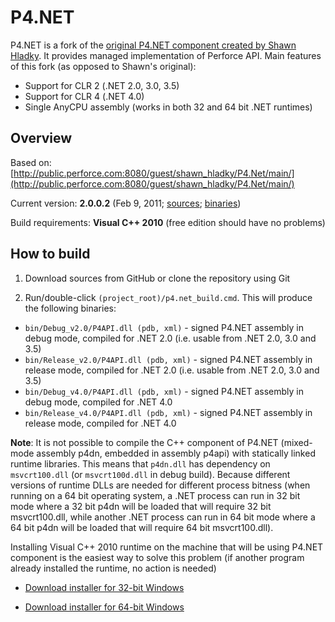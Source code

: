 P4.NET
======

P4.NET is a fork of the [original P4.NET component created by Shawn Hladky](http://p4dotnet.sourceforge.net/index.php/P4.Net_Overview). It provides managed implementation of Perforce API. Main features of this fork (as opposed to Shawn's original):

- Support for CLR 2 (.NET 2.0, 3.0, 3.5)
- Support for CLR 4 (.NET 4.0)
- Single AnyCPU assembly (works in both 32 and 64 bit .NET runtimes)


Overview
--------

Based on: [http://public.perforce.com:8080/guest/shawn_hladky/P4.Net/main/](http://public.perforce.com:8080/guest/shawn_hladky/P4.Net/main/)

Current version: **2.0.0.2** (Feb 9, 2011; [sources](https://github.com/milang/P4.net/zipball/v2.0.0.2); [binaries](https://github.com/downloads/milang/P4.net/P4.NET_2.0.0.2.zip))

Build requirements: **Visual C++ 2010** (free edition should have no problems)


How to build
------------

1) Download sources from GitHub or clone the repository using Git

2) Run/double-click `(project_root)/p4.net_build.cmd`. This will produce the following binaries:

  - `bin/Debug_v2.0/P4API.dll (pdb, xml)` - signed P4.NET assembly in debug mode, compiled for .NET 2.0 (i.e. usable from .NET 2.0, 3.0 and 3.5)
  - `bin/Release_v2.0/P4API.dll (pdb, xml)` - signed P4.NET assembly in release mode, compiled for .NET 2.0 (i.e. usable from .NET 2.0, 3.0 and 3.5)
  - `bin/Debug_v4.0/P4API.dll (pdb, xml)` - signed P4.NET assembly in debug mode, compiled for .NET 4.0
  - `bin/Release_v4.0/P4API.dll (pdb, xml)` - signed P4.NET assembly in release mode, compiled for .NET 4.0


**Note**: It is not possible to compile the C++ component of P4.NET (mixed-mode assembly p4dn, embedded in assembly p4api) with statically linked runtime libraries. This means that `p4dn.dll` has dependency on `msvcrt100.dll` (or `msvcrt100d.dll` in debug build). Because different versions of runtime DLLs are needed for different process bitness (when running on a 64 bit operating system, a .NET process can run in 32 bit mode where a 32 bit p4dn will be loaded that will require 32 bit msvcrt100.dll, while another .NET process can run in 64 bit mode where a 64 bit p4dn will be loaded that will require 64 bit msvcrt100.dll).

Installing Visual C++ 2010 runtime on the machine that will be using P4.NET component is the easiest way to solve this problem (if another program already installed the runtime, no action is needed)

- [Download installer for 32-bit Windows](http://www.microsoft.com/downloads/en/details.aspx?FamilyID=a7b7a05e-6de6-4d3a-a423-37bf0912db84)

- [Download installer for 64-bit Windows](http://www.microsoft.com/downloads/en/details.aspx?FamilyID=BD512D9E-43C8-4655-81BF-9350143D5867)
